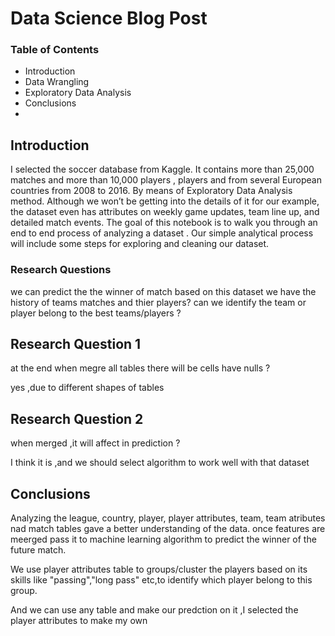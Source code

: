 # Data Science Blog Post

### Table of Contents
- Introduction
- Data Wrangling
- Exploratory Data Analysis
- Conclusions
- 
## Introduction

I selected the soccer database from Kaggle. It contains more than 25,000 matches and more than 10,000 players ,
 players and from several European countries from 2008 to 2016. By means of Exploratory Data Analysis method. 
Although we won’t be getting into the details of it for our example, the dataset even has attributes on weekly
 game updates, team line up, and detailed match events. The goal of this notebook is to walk you through an end
 to end process of analyzing a dataset . Our simple analytical process will include some steps for exploring 
and cleaning our dataset.

### Research Questions

we can predict the the winner of match based on this dataset
we have the history of teams matches and thier players?
can we identify the team or player belong to the best teams/players ?

## Research Question 1
at the end when megre all tables there will be cells have nulls ?

yes ,due to different shapes of tables

## Research Question 2
when merged ,it will affect in prediction ?

I think it is ,and we should select algorithm to work well with that dataset

## Conclusions
Analyzing the league, country, player, player attributes, team, team atributes nad match tables gave a better understanding of the data. once features are meerged pass it to machine learning algorithm to predict the winner of the future match.

We use player attributes table to groups/cluster the players based on its skills like "passing","long pass" etc,to identify which player belong to this group.

And we can use any table and make our predction on it ,I selected the player attributes to make my own
